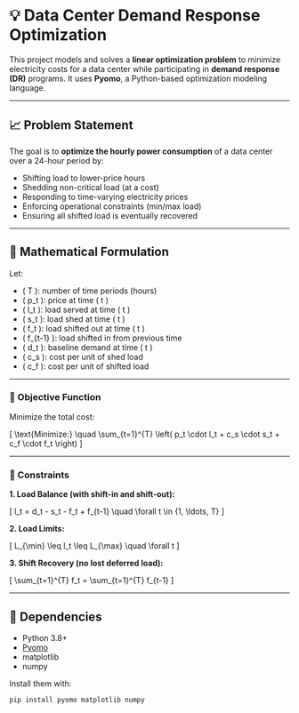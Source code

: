 # 💡 Data Center Demand Response Optimization

This project models and solves a **linear optimization problem** to minimize electricity costs for a data center while participating in **demand response (DR)** programs. It uses **Pyomo**, a Python-based optimization modeling language.

---

## 📈 Problem Statement

The goal is to **optimize the hourly power consumption** of a data center over a 24-hour period by:

- Shifting load to lower-price hours  
- Shedding non-critical load (at a cost)  
- Responding to time-varying electricity prices  
- Enforcing operational constraints (min/max load)  
- Ensuring all shifted load is eventually recovered

---

## 🧠 Mathematical Formulation

Let:
- \( T \): number of time periods (hours)
- \( p_t \): price at time \( t \)
- \( l_t \): load served at time \( t \)
- \( s_t \): load shed at time \( t \)
- \( f_t \): load shifted out at time \( t \)
- \( f_{t-1} \): load shifted in from previous time
- \( d_t \): baseline demand at time \( t \)
- \( c_s \): cost per unit of shed load
- \( c_f \): cost per unit of shifted load

---

### 🎯 Objective Function

Minimize the total cost:

\[
\text{Minimize:} \quad \sum_{t=1}^{T} \left( p_t \cdot l_t + c_s \cdot s_t + c_f \cdot f_t \right)
\]

---

### 📏 Constraints

**1. Load Balance (with shift-in and shift-out):**

\[
l_t = d_t - s_t - f_t + f_{t-1} \quad \forall t \in \{1, \ldots, T\}
\]

**2. Load Limits:**

\[
L_{\min} \leq l_t \leq L_{\max} \quad \forall t
\]

**3. Shift Recovery (no lost deferred load):**

\[
\sum_{t=1}^{T} f_t = \sum_{t=1}^{T} f_{t-1}
\]

---

## 🧰 Dependencies

- Python 3.8+
- [Pyomo](http://www.pyomo.org/)
- matplotlib
- numpy

Install them with:

```bash
pip install pyomo matplotlib numpy